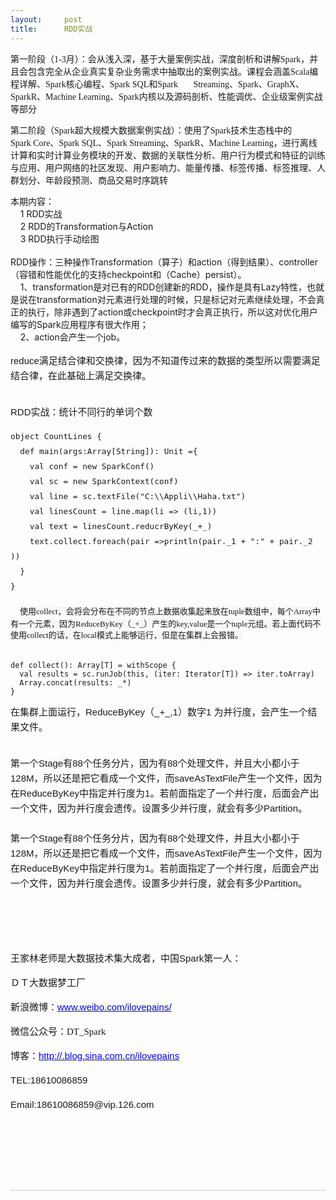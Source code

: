 ```yaml
---
layout:     post
title:      RDD实战
---
```

<div id="article_content" class="article_content clearfix csdn-tracking-statistics" data-pid="blog" data-mod="popu_307" data-dsm="post">
								            <link rel="stylesheet" href="https://csdnimg.cn/release/phoenix/template/css/ck_htmledit_views-f76675cdea.css">
						<div class="htmledit_views" id="content_views">
                
<div><span style="font-family:'微软雅黑';">第一阶段（1-3月）：会从浅入深，基于大量案例实战，深度剖析和讲解Spark，并且会包含完全从企业真实复杂业务需求中抽取出的案例实战。课程会涵盖Scala编程详解、Spark核心编程、Spark SQL和Spark       Streaming、Spark、GraphX、SparkR、Machine Learning、Spark内核以及源码剖析、性能调优、企业级案例实战等部分</span></div>
<div>
<p><span style="font-family:'微软雅黑';">第二阶段（Spark超大规模大数据案例实战）：使用了Spark技术生态栈中的Spark Core、Spark SQL、Spark Streaming、SparkR、Machine Learning，进行离线计算和实时计算业务模块的开发、数据的关联性分析、用户行为模式和特征的训练与应用、用户网络的社区发现、用户影响力、能量传播、标签传播、标签推理、人群划分、年龄段预测、商品交易时序跳转</span></p>
</div>
<div>本期内容：</div>
<div>    1 RDD实战</div>
<div>    2 RDD的Transformation与Action</div>
<div>    3 RDD执行手动绘图</div>
<div><br></div>
<div>RDD操作：三种操作Transformation（算子）和action（得到结果）、controller（容错和性能优化的支持checkpoint和（Cache）persist）。</div>
<div>    1、transformation是对已有的RDD创建新的RDD，操作是具有Lazy特性，也就是说在transformation对元素进行处理的时候，只是标记对元素继续处理，不会真正的执行，除非遇到了action或checkpoint时才会真正执行，所以这对优化用户编写的Spark应用程序有很大作用；</div>
<div>    2、action会产生一个job。</div>
<div style="text-align:center;"><img src="https://img-blog.csdn.net/20160121064722343?watermark/2/text/aHR0cDovL2Jsb2cuY3Nkbi5uZXQv/font/5a6L5L2T/fontsize/400/fill/I0JBQkFCMA==/dissolve/70/gravity/Center" alt=""><br></div>
<div style="text-align:center;"><br></div>
<div style="text-align:left;">
<div style="font-family:Helvetica, 'Hiragino Sans GB', '微软雅黑', 'Microsoft YaHei UI', SimSun, SimHei, arial, sans-serif;font-size:15px;line-height:24px;">
reduce满足结合律和交换律，因为不知道传过来的数据的类型所以需要满足结合律，在此基础上满足交换律。</div>
<div><br></div>
<div style="text-align:center;"><img src="https://img-blog.csdn.net/20160121064907419?watermark/2/text/aHR0cDovL2Jsb2cuY3Nkbi5uZXQv/font/5a6L5L2T/fontsize/400/fill/I0JBQkFCMA==/dissolve/70/gravity/Center" alt=""></div>
<div style="text-align:center;"><br></div>
<div style="text-align:left;">
<div style="font-family:Helvetica, 'Hiragino Sans GB', '微软雅黑', 'Microsoft YaHei UI', SimSun, SimHei, arial, sans-serif;font-size:15px;line-height:24px;">
RDD实战：统计不同行的单词个数</div>
<div style="font-family:Helvetica, 'Hiragino Sans GB', '微软雅黑', 'Microsoft YaHei UI', SimSun, SimHei, arial, sans-serif;font-size:15px;line-height:24px;">
<pre><code class="language-java">object CountLines {
  def main(args:Array[String]): Unit ={
    val conf = new SparkConf()
    val sc = new SparkContext(conf)
    val line = sc.textFile("C:\\Appli\\Haha.txt")
    val linesCount = line.map(li =&gt; (li,1))
    val text = linesCount.reducrByKey(_+_)
    text.collect.foreach(pair =&gt;println(pair._1 + ":" + pair._2 ))
  }
}</code></pre><span style="font-size:15px;line-height:1.6;font-family:'微软雅黑';">    </span><span style="font-family:'微软雅黑';font-size:15px;line-height:24px;"><span style="font-size:13px;line-height:18px;background-color:rgb(247,247,249);"><span>使用collect，会将会分布在不同的节点上数据收集起来放在tuple数组中，每个Array中有一个元素，因为ReduceByKey（_+_）产生的key,value是一个tuple元组。若上面代码不使用collect的话，在local模式上能够运行，但是在集群上会报错。</span></span></span></div>
<div><span style="font-family:'微软雅黑';"><span style="font-size:16px;line-height:18px;"><br></span></span><pre><code class="language-java">def collect(): Array[T] = withScope {
  val results = sc.runJob(this, (iter: Iterator[T]) =&gt; iter.toArray)
  Array.concat(results: _*)
}</code></pre>
<div style="font-family:Helvetica, 'Hiragino Sans GB', '微软雅黑', 'Microsoft YaHei UI', SimSun, SimHei, arial, sans-serif;font-size:15px;line-height:24px;">
在集群上面运行，ReduceByKey（_+_,1）数字1 为并行度，会产生一个结果文件。</div>
<div><br></div>
<img src="https://img-blog.csdn.net/20160121065129438?watermark/2/text/aHR0cDovL2Jsb2cuY3Nkbi5uZXQv/font/5a6L5L2T/fontsize/400/fill/I0JBQkFCMA==/dissolve/70/gravity/Center" alt=""><br><br></div>
<div style="font-family:Helvetica, 'Hiragino Sans GB', '微软雅黑', 'Microsoft YaHei UI', SimSun, SimHei, arial, sans-serif;font-size:15px;line-height:24px;">
<span style="font-family:Helvetica, 'Hiragino Sans GB', '微软雅黑', 'Microsoft YaHei UI', SimSun, SimHei, arial, sans-serif;font-size:15px;line-height:24px;">第一个Stage有88个任务分片，因为有88个处理文件，并且大小都小于128M，所以还是把它看成一个文件，而saveAsTextFile产生一个文件，因为在ReduceByKey中指定并行度为1。若前面指定了一个并行度，后面会产出一个文件，因为并行度会遗传。设置多少并行度，就会有多少Partition。</span><br></div>
<div style="text-align:center;font-family:Helvetica, 'Hiragino Sans GB', '微软雅黑', 'Microsoft YaHei UI', SimSun, SimHei, arial, sans-serif;font-size:15px;line-height:24px;">
<span style="font-family:Helvetica, 'Hiragino Sans GB', '微软雅黑', 'Microsoft YaHei UI', SimSun, SimHei, arial, sans-serif;font-size:15px;line-height:24px;"><img src="https://img-blog.csdn.net/20160121065217376?watermark/2/text/aHR0cDovL2Jsb2cuY3Nkbi5uZXQv/font/5a6L5L2T/fontsize/400/fill/I0JBQkFCMA==/dissolve/70/gravity/Center" alt=""><br></span></div>
<div style="text-align:center;font-family:Helvetica, 'Hiragino Sans GB', '微软雅黑', 'Microsoft YaHei UI', SimSun, SimHei, arial, sans-serif;font-size:15px;line-height:24px;">
<span style="font-family:Helvetica, 'Hiragino Sans GB', '微软雅黑', 'Microsoft YaHei UI', SimSun, SimHei, arial, sans-serif;font-size:15px;line-height:24px;"><br></span></div>
<div style="text-align:left;font-family:Helvetica, 'Hiragino Sans GB', '微软雅黑', 'Microsoft YaHei UI', SimSun, SimHei, arial, sans-serif;font-size:15px;line-height:24px;">
<span style="font-family:Helvetica, 'Hiragino Sans GB', '微软雅黑', 'Microsoft YaHei UI', SimSun, SimHei, arial, sans-serif;font-size:15px;line-height:24px;"><span style="font-family:Helvetica, 'Hiragino Sans GB', '微软雅黑', 'Microsoft YaHei UI', SimSun, SimHei, arial, sans-serif;font-size:15px;line-height:24px;">第一个Stage有88个任务分片，因为有88个处理文件，并且大小都小于128M，所以还是把它看成一个文件，而saveAsTextFile产生一个文件，因为在ReduceByKey中指定并行度为1。若前面指定了一个并行度，后面会产出一个文件，因为并行度会遗传。设置多少并行度，就会有多少Partition。</span></span></div>
<div style="text-align:left;font-family:Helvetica, 'Hiragino Sans GB', '微软雅黑', 'Microsoft YaHei UI', SimSun, SimHei, arial, sans-serif;font-size:15px;line-height:24px;">
<span style="font-family:Helvetica, 'Hiragino Sans GB', '微软雅黑', 'Microsoft YaHei UI', SimSun, SimHei, arial, sans-serif;font-size:15px;line-height:24px;"><span style="font-family:Helvetica, 'Hiragino Sans GB', '微软雅黑', 'Microsoft YaHei UI', SimSun, SimHei, arial, sans-serif;font-size:15px;line-height:24px;"><img src="https://img-blog.csdn.net/20160121065316689?watermark/2/text/aHR0cDovL2Jsb2cuY3Nkbi5uZXQv/font/5a6L5L2T/fontsize/400/fill/I0JBQkFCMA==/dissolve/70/gravity/Center" alt=""><br></span></span></div>
<div style="text-align:left;font-family:Helvetica, 'Hiragino Sans GB', '微软雅黑', 'Microsoft YaHei UI', SimSun, SimHei, arial, sans-serif;font-size:15px;line-height:24px;">
<span style="font-family:Helvetica, 'Hiragino Sans GB', '微软雅黑', 'Microsoft YaHei UI', SimSun, SimHei, arial, sans-serif;font-size:15px;line-height:24px;"><span style="font-family:Helvetica, 'Hiragino Sans GB', '微软雅黑', 'Microsoft YaHei UI', SimSun, SimHei, arial, sans-serif;font-size:15px;line-height:24px;"><br></span></span></div>
<div style="text-align:left;font-family:Helvetica, 'Hiragino Sans GB', '微软雅黑', 'Microsoft YaHei UI', SimSun, SimHei, arial, sans-serif;font-size:15px;line-height:24px;">
<span style="font-family:Helvetica, 'Hiragino Sans GB', '微软雅黑', 'Microsoft YaHei UI', SimSun, SimHei, arial, sans-serif;font-size:15px;line-height:24px;"><span style="font-family:Helvetica, 'Hiragino Sans GB', '微软雅黑', 'Microsoft YaHei UI', SimSun, SimHei, arial, sans-serif;font-size:15px;line-height:24px;"><br></span></span></div>
<div style="text-align:left;font-family:Helvetica, 'Hiragino Sans GB', '微软雅黑', 'Microsoft YaHei UI', SimSun, SimHei, arial, sans-serif;font-size:15px;line-height:24px;">
<span style="font-family:Helvetica, 'Hiragino Sans GB', '微软雅黑', 'Microsoft YaHei UI', SimSun, SimHei, arial, sans-serif;font-size:15px;line-height:24px;"><span style="font-family:Helvetica, 'Hiragino Sans GB', '微软雅黑', 'Microsoft YaHei UI', SimSun, SimHei, arial, sans-serif;font-size:15px;line-height:24px;"><br></span></span></div>
<div style="text-align:left;font-family:Helvetica, 'Hiragino Sans GB', '微软雅黑', 'Microsoft YaHei UI', SimSun, SimHei, arial, sans-serif;font-size:15px;line-height:24px;">
<span style="font-family:Helvetica, 'Hiragino Sans GB', '微软雅黑', 'Microsoft YaHei UI', SimSun, SimHei, arial, sans-serif;font-size:15px;line-height:24px;"><span style="font-family:Helvetica, 'Hiragino Sans GB', '微软雅黑', 'Microsoft YaHei UI', SimSun, SimHei, arial, sans-serif;font-size:15px;line-height:24px;"><br></span></span></div>
<div style="font-family:Helvetica, 'Hiragino Sans GB', '微软雅黑', 'Microsoft YaHei UI', SimSun, SimHei, arial, sans-serif;font-size:15px;line-height:24px;">
王家林老师是大数据技术集大成者，中国Spark第一人：</div>
<div style="font-family:Helvetica, 'Hiragino Sans GB', '微软雅黑', 'Microsoft YaHei UI', SimSun, SimHei, arial, sans-serif;font-size:15px;line-height:24px;">
<p>ＤＴ大数据梦工厂</p>
<p>新浪微博：<a href="http://www.weibo.com/ilovepains/" rel="nofollow"><span style="color:rgb(0,0,255);">www.weibo.com/ilovepains/</span></a></p>
<p>微信公众号：<span style="font-family:Calibri;">DT_Spark</span></p>
<p>博客：<a href="/ilovepains" rel="nofollow"><span style="color:rgb(0,0,255);">http://.blog.sina.com.cn/ilovepains</span></a></p>
<p>TEL:18610086859</p>
<p>Email:18610086859@vip.126.com</p>
<br></div>
<div style="font-family:Helvetica, 'Hiragino Sans GB', '微软雅黑', 'Microsoft YaHei UI', SimSun, SimHei, arial, sans-serif;font-size:15px;line-height:24px;">
<br></div>
<div style="font-family:Helvetica, 'Hiragino Sans GB', '微软雅黑', 'Microsoft YaHei UI', SimSun, SimHei, arial, sans-serif;font-size:15px;line-height:24px;">
<br></div>
<div style="font-family:Helvetica, 'Hiragino Sans GB', '微软雅黑', 'Microsoft YaHei UI', SimSun, SimHei, arial, sans-serif;font-size:15px;line-height:24px;">
<br></div>
<div style="font-family:Helvetica, 'Hiragino Sans GB', '微软雅黑', 'Microsoft YaHei UI', SimSun, SimHei, arial, sans-serif;font-size:15px;line-height:24px;">
<div>
<pre class="prettyprint linenums prettyprinted" style="font-size:13px;font-family:Consolas, 'Liberation Mono', Menlo, Courier, monospace;border:1px solid rgb(225,225,232);background-color:rgb(247,247,249);"></pre><div class="linenums" style="color:rgb(30,52,123);"></div>
</div>
</div>
<br></div>
</div>
<div style="text-align:left;"><br></div>
            </div>
                </div>
